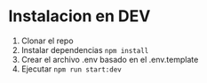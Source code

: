 # Instalacion en DEV

1. Clonar el repo
2. Instalar dependencias `npm install`
3. Crear el archivo .env basado en el .env.template
4. Ejecutar `npm run start:dev`
